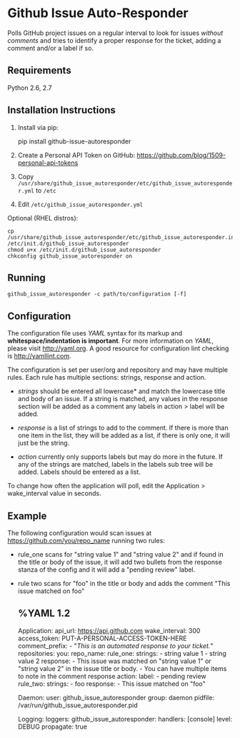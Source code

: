 Github Issue Auto-Responder
===========================
Polls GitHub project issues on a regular interval to look for issues *without comments*
and tries to identify a proper response for the ticket, adding a comment and/or a
label if so.

Requirements
------------
Python 2.6, 2.7

Installation Instructions
-------------------------
1. Install via pip:

    pip install github-issue-autoresponder

2. Create a Personal API Token on GitHub: https://github.com/blog/1509-personal-api-tokens
3. Copy `/usr/share/github_issue_autoresponder/etc/github_issue_autoresponder.yml` to `/etc`
4. Edit `/etc/github_issue_autoresponder.yml `

Optional (RHEL distros):

    cp /usr/share/github_issue_autoresponder/etc/github_issue_autoresponder.initd /etc/init.d/github_issue_autoresponder
    chmod u+x /etc/init.d/github_issue_autoresponder
    chkconfig github_issue_autoresponder on

Running
-------

    github_issue_autoresponder -c path/to/configuration [-f]

Configuration
-------------
The configuration file uses *YAML* syntax for its markup and **whitespace/indentation is important**. For more information on *YAML*, please visit http://yaml.org. A good resource for configuration lint checking is http://yamllint.com.

The configuration is set per user/org and repository and may have multiple rules. Each rule has multiple sections: strings, response and action.

 - *strings* should be entered all lowercase* and match the lowercase title and body of an issue. If a string is matched, any values in the response section will be added as a comment any labels in action > label will be added.

 - *response* is a list of strings to add to the comment. If there is more than one item in the list, they will be added as a list, if there is only one, it will just be the string.

 - *action* currently only supports labels but may do more in the future. If any of the strings are matched, labels in the labels sub tree will be added. Labels should be entered as a list.

 To change how often the application will poll, edit the Application > wake_interval value in seconds. 

Example
-------
The following configuration would scan issues at https://github.com/you/repo_name running two rules:

 - rule_one scans for "string value 1" and "string value 2" and if found in the title or body of the issue, it will add two bullets from the response stanza of the config and it will add a "pending review" label.
 - rule two scans for "foo" in the title or body and adds the comment "This issue matched on foo" 


    %YAML 1.2
    ---
    Application:
      api_url: https://api.github.com
      wake_interval: 300
      access_token: PUT-A-PERSONAL-ACCESS-TOKEN-HERE
      comment_prefix:
        - "*This is an automated response to your ticket.*"
      repositories:
        you:
          repo_name:
            rule_one:
              strings:
                - string value 1
                - string value 2
              response:
                - This issue was matched on "string value 1" or "string value 2" in the issue title or body.
                - You can have multiple items to note in the comment response
              action:
                label:
                  - pending review
            rule_two:
              strings:
                - foo
              response:
                - This issue matched on "foo"

    Daemon:
        user: github_issue_autoresponder
        group: daemon
        pidfile: /var/run/github_issue_autoresponder.pid

    Logging:
      loggers:
        github_issue_autoresponder:
          handlers: [console]
          level: DEBUG
          propagate: true
